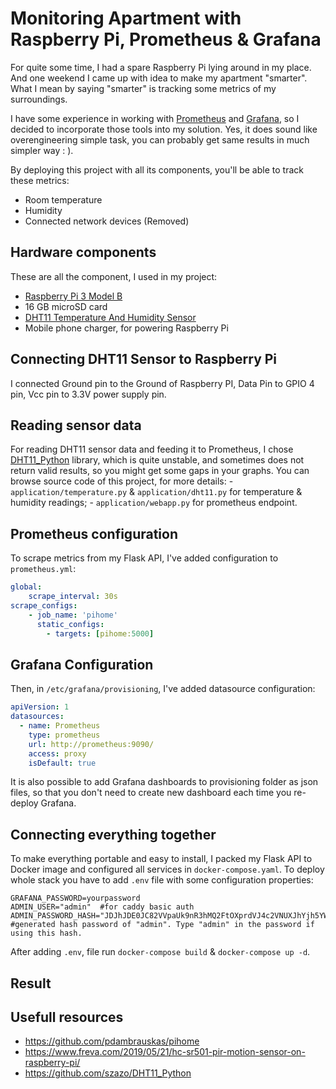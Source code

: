 # Monitoring Apartment with Raspberry Pi, Prometheus & Grafana

For quite some time, I had a spare Raspberry Pi lying around in my place. And one weekend I came up with idea to make my apartment "smarter". What I mean by saying "smarter" is tracking some metrics of my surroundings.

I have some experience in working with [Prometheus](https://prometheus.io/) and [Grafana](https://grafana.com/), so I decided to incorporate those tools into my solution. Yes, it does sound like overengineering simple task, you can probably get same results in much simpler way : ).

By deploying this project with all its components, you'll be able to track these metrics:
- Room temperature
- Humidity
- Connected network devices (Removed)

## Hardware components

These are all the component, I used in my project:
- [Raspberry Pi 3 Model B](https://www.raspberrypi.org/products/raspberry-pi-3-model-b/)
- 16 GB microSD card
- [DHT11 Temperature And Humidity Sensor](https://components101.com/dht11-temperature-sensor)
- Mobile phone charger, for powering Raspberry Pi

## Connecting DHT11 Sensor to Raspberry Pi

I connected Ground pin to the Ground of Raspberry PI, Data Pin to GPIO 4 pin, Vcc pin to 3.3V power supply pin.


## Reading sensor data

For reading DHT11 sensor data and feeding it to Prometheus, I chose [DHT11_Python](https://github.com/szazo/DHT11_Python) library, which is quite unstable, and sometimes does not return valid results, so you might get some gaps in your graphs.
You can browse source code of this project, for more details:
    - `application/temperature.py` & `application/dht11.py` for temperature & humidity readings;
    - `application/webapp.py` for prometheus endpoint.


## Prometheus configuration

To scrape metrics from my Flask API, I've added configuration to `prometheus.yml`:

```yaml
global:
    scrape_interval: 30s
scrape_configs:
    - job_name: 'pihome'
      static_configs:
        - targets: [pihome:5000]
```

## Grafana Configuration

Then, in `/etc/grafana/provisioning`, I've added datasource configuration:
```yaml
apiVersion: 1
datasources:
  - name: Prometheus
    type: prometheus
    url: http://prometheus:9090/
    access: proxy
    isDefault: true
```
It is also possible to add Grafana dashboards to provisioning folder as json files, so that you don't need to create new dashboard each time you re-deploy Grafana.

## Connecting everything together

To make everything portable and easy to install, I packed my Flask API to Docker image and configured all services in `docker-compose.yaml`.
To deploy whole stack you have to add `.env` file with some configuration properties:
```
GRAFANA_PASSWORD=yourpassword
ADMIN_USER="admin"  #for caddy basic auth
ADMIN_PASSWORD_HASH="JDJhJDE0JC82VVpaUk9nR3hMQ2FtOXprdVJ4c2VNUXJhYjh5YWR3bmJOMHR2SUNTSE5ZVVNCU1pXaEFh"  #generated hash password of "admin". Type "admin" in the password if using this hash.
```

After adding `.env`, file run `docker-compose build` & `docker-compose up -d`.

## Result


## Usefull resources
- https://github.com/pdambrauskas/pihome
- https://www.freva.com/2019/05/21/hc-sr501-pir-motion-sensor-on-raspberry-pi/
- https://github.com/szazo/DHT11_Python


